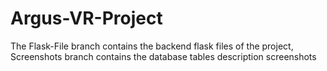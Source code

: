 # Argus-VR-Project
The Flask-File branch contains the backend flask files of the project,
Screenshots branch contains the database tables description screenshots

